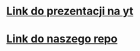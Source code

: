 # [Link do prezentacji na yt](https://www.youtube.com/watch?v=iwB44FcTwOs)

# [Link do naszego repo](https://github.com/boro128/picipolo_DASHboard)
